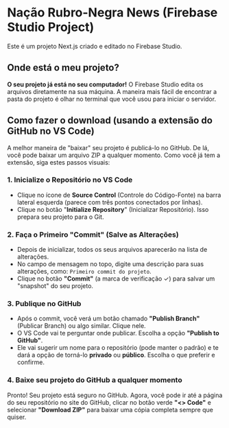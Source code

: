 # Nação Rubro-Negra News (Firebase Studio Project)

Este é um projeto Next.js criado e editado no Firebase Studio.

## Onde está o meu projeto?

**O seu projeto já está no seu computador!** O Firebase Studio edita os arquivos diretamente na sua máquina. A maneira mais fácil de encontrar a pasta do projeto é olhar no terminal que você usou para iniciar o servidor.

## Como fazer o download (usando a extensão do GitHub no VS Code)

A melhor maneira de "baixar" seu projeto é publicá-lo no GitHub. De lá, você pode baixar um arquivo ZIP a qualquer momento. Como você já tem a extensão, siga estes passos visuais:

### 1. Inicialize o Repositório no VS Code

*   Clique no ícone de **Source Control** (Controle do Código-Fonte) na barra lateral esquerda (parece com três pontos conectados por linhas).
*   Clique no botão "**Initialize Repository**" (Inicializar Repositório). Isso prepara seu projeto para o Git.

### 2. Faça o Primeiro "Commit" (Salve as Alterações)

*   Depois de inicializar, todos os seus arquivos aparecerão na lista de alterações.
*   No campo de mensagem no topo, digite uma descrição para suas alterações, como: `Primeiro commit do projeto`.
*   Clique no botão **"Commit"** (a marca de verificação ✓) para salvar um "snapshot" do seu projeto.

### 3. Publique no GitHub

*   Após o commit, você verá um botão chamado **"Publish Branch"** (Publicar Branch) ou algo similar. Clique nele.
*   O VS Code vai te perguntar onde publicar. Escolha a opção **"Publish to GitHub"**.
*   Ele vai sugerir um nome para o repositório (pode manter o padrão) e te dará a opção de torná-lo **privado** ou **público**. Escolha o que preferir e confirme.

### 4. Baixe seu projeto do GitHub a qualquer momento

Pronto! Seu projeto está seguro no GitHub. Agora, você pode ir até a página do seu repositório no site do GitHub, clicar no botão verde **"<> Code"** e selecionar **"Download ZIP"** para baixar uma cópia completa sempre que quiser.
